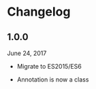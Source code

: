 Changelog
=========

1.0.0
-----

June 24, 2017

  * Migrate to ES2015/ES6
  
  * Annotation is now a class
